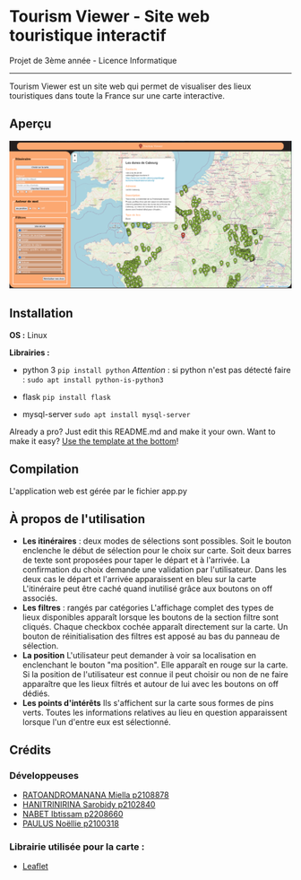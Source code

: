 # Tourism Viewer - Site web touristique interactif

Projet de 3ème année - Licence Informatique

---

Tourism Viewer est un site web qui permet de visualiser des lieux touristiques dans toute la France sur une carte interactive.

## Aperçu
![Tourism Viewer](static/images/siteImage.png "Tourism Viever")


## Installation

**OS :** Linux

**Librairies :**
- python 3
    `pip install python`
    *Attention* :  si python n'est pas détecté faire  :
    `sudo apt install python-is-python3`

- flask
    `pip install flask`

- mysql-server
    `sudo apt install mysql-server`



Already a pro? Just edit this README.md and make it your own. Want to make it easy? [Use the template at the bottom](#editing-this-readme)!

## Compilation

L'application web est gérée par le fichier app.py

## À propos de l'utilisation

- **Les itinéraires** : deux modes de sélections sont possibles.
Soit le bouton enclenche le début de sélection pour le choix sur carte.
Soit deux barres de texte sont proposées pour taper le départ et à l'arrivée. La confirmation du choix demande une validation par l'utilisateur.
Dans les deux cas le départ et l'arrivée apparaissent en bleu sur la carte
L'itinéraire peut être caché quand inutilisé grâce aux boutons on off associés.
- **Les filtres** : rangés par catégories
L'affichage complet des types de lieux disponibles apparaît lorsque les boutons de la section filtre sont cliqués. Chaque checkbox cochée apparaît directement sur la carte.
Un bouton de réinitialisation des filtres est apposé au bas du panneau de sélection.
- **La position**
L'utilisateur peut demander à voir sa localisation en enclenchant le bouton "ma position".
Elle apparaît en rouge sur la carte. Si la position de l'utilisateur est connue il peut choisir ou non de ne faire apparaître que les lieux filtrés et autour de lui avec les boutons on off dédiés.
- **Les points d'intérêts**
Ils s'affichent sur la carte sous formes de pins verts. Toutes les informations relatives au lieu
en question apparaissent lorsque l'un d'entre eux est sélectionné.

## Crédits
### Développeuses

- [RATOANDROMANANA Miella p2108878](https://forge.univ-lyon1.fr/p2108878)
- [HANITRINIRINA Sarobidy p2102840](https://forge.univ-lyon1.fr/p2102840)
- [NABET Ibtissam p2208660](https://forge.univ-lyon1.fr/p2208660)
- [PAULUS Noëllie p2100318](https://forge.univ-lyon1.fr/p2100318)

### Librairie utilisée pour la carte :
- [Leaflet](https://leafletjs.com/)
